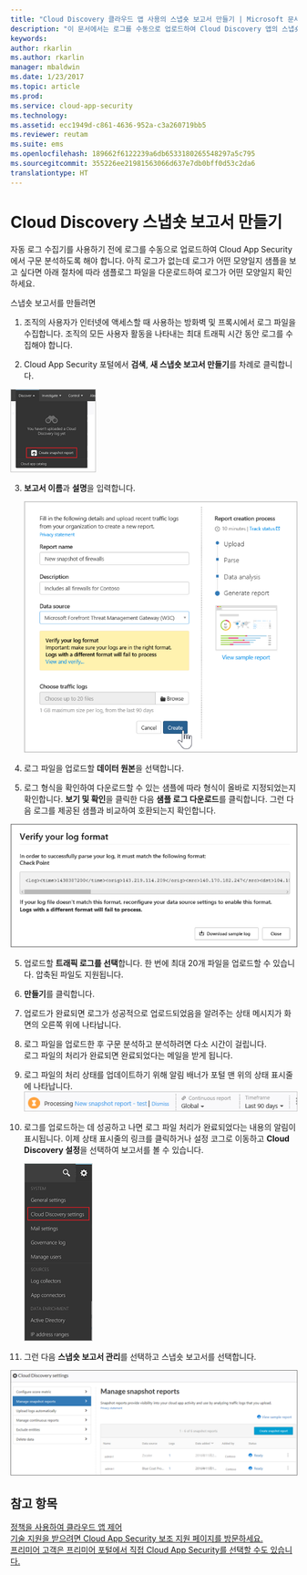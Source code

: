 ```yaml
---
title: "Cloud Discovery 클라우드 앱 사용의 스냅숏 보고서 만들기 | Microsoft 문서"
description: "이 문서에서는 로그를 수동으로 업로드하여 Cloud Discovery 앱의 스냅숏 보고서를 만드는 방법에 대한 정보를 제공합니다."
keywords: 
author: rkarlin
ms.author: rkarlin
manager: mbaldwin
ms.date: 1/23/2017
ms.topic: article
ms.prod: 
ms.service: cloud-app-security
ms.technology: 
ms.assetid: ecc1949d-c861-4636-952a-c3a260719bb5
ms.reviewer: reutam
ms.suite: ems
ms.openlocfilehash: 189662f6122239a6db6533180265548297a5c795
ms.sourcegitcommit: 355226ee21981563066d637e7db0bff0d53c2da6
translationtype: HT
---
```

# <a name="create-snapshot-cloud-discovery-reports"></a>Cloud Discovery 스냅숏 보고서 만들기
자동 로그 수집기를 사용하기 전에 로그를 수동으로 업로드하여 Cloud App Security에서 구문 분석하도록 해야 합니다.
아직 로그가 없는데 로그가 어떤 모양일지 샘플을 보고 싶다면 아래 절차에 따라 샘플로그 파일을 다운로드하여 로그가 어떤 모양일지 확인하세요.


스냅숏 보고서를 만들려면
  
1.  조직의 사용자가 인터넷에 액세스할 때 사용하는 방화벽 및 프록시에서 로그 파일을 수집합니다. 조직의 모든 사용자 활동을 나타내는 최대 트래픽 시간 동안 로그를 수집해야 합니다.  
  
2.  Cloud App Security 포털에서 **검색**, **새 스냅숏 보고서 만들기**를 차례로 클릭합니다.  
  
   ![새 스냅숏 보고서 만들기](./media/create-new-snapshot-report.png)
     
3.  **보고서 이름**과 **설명**을 입력합니다.
  
     ![새 스냅숏 보고서](./media/new-snapshot-report.png) 

4.  로그 파일을 업로드할 **데이터 원본**을 선택합니다.  
  
5. 로그 형식을 확인하여 다운로드할 수 있는 샘플에 따라 형식이 올바로 지정되었는지 확인합니다. **보기 및 확인**을 클릭한 다음 **샘플 로그 다운로드**를 클릭합니다. 그런 다음 로그를 제공된 샘플과 비교하여 호환되는지 확인합니다. 

 ![로그 형식 확인](./media/cloud-discovery-snapshot-verify.png)  

5.  업로드할 **트래픽 로그를 선택**합니다. 한 번에 최대 20개 파일을 업로드할 수 있습니다. 압축된 파일도 지원됩니다.  
  
6.  **만들기**를 클릭합니다.  

7.  업로드가 완료되면 로그가 성공적으로 업로드되었음을 알려주는 상태 메시지가 화면의 오른쪽 위에 나타납니다.  
  
8.  로그 파일을 업로드한 후 구문 분석하고 분석하려면 다소 시간이 걸립니다.  
로그 파일의 처리가 완료되면 완료되었다는 메일을 받게 됩니다. 
  
9. 로그 파일의 처리 상태를 업데이트하기 위해 알림 배너가 포털 맨 위의 상태 표시줄에 나타납니다.  
![로그 파일 처리 메뉴 모음](./media/processing-log-file-menu-bar.png) 
   
10. 로그를 업로드하는 데 성공하고 나면 로그 파일 처리가 완료되었다는 내용의 알림이 표시됩니다. 이제 상태 표시줄의 링크를 클릭하거나 설정 코그로 이동하고 **Cloud Discovery 설정**을 선택하여 보고서를 볼 수 있습니다.   
  
     ![Discovery 설정 탭](./media/discovery-settings-tab.png)
11. 그런 다음 **스냅숏 보고서 관리**를 선택하고 스냅숏 보고서를 선택합니다.
 
![스냅숏 보고서 관리](./media/snapshot-report-managment.png)

  
      
## <a name="see-also"></a>참고 항목  
[정책을 사용하여 클라우드 앱 제어](control-cloud-apps-with-policies.md)   
[기술 지원을 받으려면 Cloud App Security 보조 지원 페이지를 방문하세요.](http://support.microsoft.com/oas/default.aspx?prid=16031)   
[프리미어 고객은 프리미어 포털에서 직접 Cloud App Security를 선택할 수도 있습니다.](https://premier.microsoft.com/)  
    
      
  